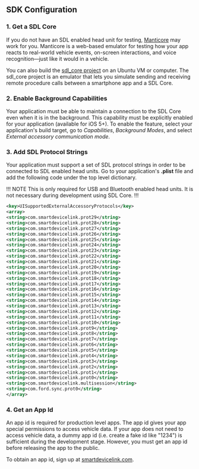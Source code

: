 ## SDK Configuration
### 1. Get  a SDL Core
If you do not have an SDL enabled head unit for testing, [Manticore](https://smartdevicelink.com/resources/manticore/) may work for you. Manticore is a web-based emulator for testing how your app reacts to real-world vehicle events, on-screen interactions, and voice recognition—just like it would in a vehicle.

You can also build the [sdl_core project](https://github.com/smartdevicelink/sdl_core) on an Ubuntu VM or computer. The sdl_core project is an emulator that lets you simulate sending and receiving remote procedure calls between a smartphone app and a SDL Core.

### 2. Enable Background Capabilities
Your application must be able to maintain a connection to the SDL Core even when it is in the background. This capability must be explicitly enabled for your application (available for iOS 5+). To enable the feature, select your application's build target, go to *Capabilities*, *Background Modes*, and select *External accessory communication mode*.

### 3. Add SDL Protocol Strings
Your application must support a set of SDL protocol strings in order to be connected to SDL enabled head units. Go to your application's **.plist** file and add the following code under the top level dictionary.

!!! NOTE
This is only required for USB and Bluetooth enabled head units. It is not necessary during development using SDL Core.
!!!  

```xml
<key>UISupportedExternalAccessoryProtocols</key>
<array>
<string>com.smartdevicelink.prot29</string>
<string>com.smartdevicelink.prot28</string>
<string>com.smartdevicelink.prot27</string>
<string>com.smartdevicelink.prot26</string>
<string>com.smartdevicelink.prot25</string>
<string>com.smartdevicelink.prot24</string>
<string>com.smartdevicelink.prot23</string>
<string>com.smartdevicelink.prot22</string>
<string>com.smartdevicelink.prot21</string>
<string>com.smartdevicelink.prot20</string>
<string>com.smartdevicelink.prot19</string>
<string>com.smartdevicelink.prot18</string>
<string>com.smartdevicelink.prot17</string>
<string>com.smartdevicelink.prot16</string>
<string>com.smartdevicelink.prot15</string>
<string>com.smartdevicelink.prot14</string>
<string>com.smartdevicelink.prot13</string>
<string>com.smartdevicelink.prot12</string>
<string>com.smartdevicelink.prot11</string>
<string>com.smartdevicelink.prot10</string>
<string>com.smartdevicelink.prot9</string>
<string>com.smartdevicelink.prot8</string>
<string>com.smartdevicelink.prot7</string>
<string>com.smartdevicelink.prot6</string>
<string>com.smartdevicelink.prot5</string>
<string>com.smartdevicelink.prot4</string>
<string>com.smartdevicelink.prot3</string>
<string>com.smartdevicelink.prot2</string>
<string>com.smartdevicelink.prot1</string>
<string>com.smartdevicelink.prot0</string>
<string>com.smartdevicelink.multisession</string>
<string>com.ford.sync.prot0</string>
</array>
```  

### 4. Get an App Id
An app id is required for production level apps. The app id gives your app special permissions to access vehicle data. If your app does not need to access vehicle data, a dummy app id (i.e. create a fake id like "1234") is sufficient during the development stage. However, you must get an app id before releasing the app to the public.

To obtain an app id, sign up at [smartdevicelink.com](https://www.smartdevicelink.com).
